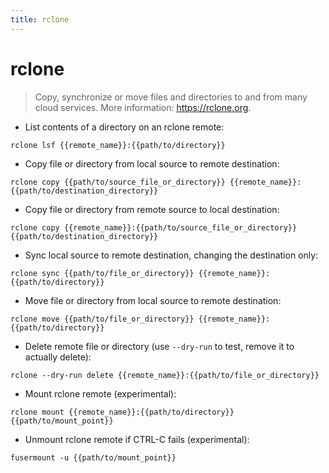 ```yaml
---
title: rclone
---
```

# rclone

> Copy, synchronize or move files and directories to and from many cloud services.
> More information: <https://rclone.org>.

- List contents of a directory on an rclone remote:

`rclone lsf {{remote_name}}:{{path/to/directory}}`

- Copy file or directory from local source to remote destination:

`rclone copy {{path/to/source_file_or_directory}} {{remote_name}}:{{path/to/destination_directory}}`

- Copy file or directory from remote source to local destination:

`rclone copy {{remote_name}}:{{path/to/source_file_or_directory}} {{path/to/destination_directory}}`

- Sync local source to remote destination, changing the destination only:

`rclone sync {{path/to/file_or_directory}} {{remote_name}}:{{path/to/directory}}`

- Move file or directory from local source to remote destination:

`rclone move {{path/to/file_or_directory}} {{remote_name}}:{{path/to/directory}}`

- Delete remote file or directory (use `--dry-run` to test, remove it to actually delete):

`rclone --dry-run delete {{remote_name}}:{{path/to/file_or_directory}}`

- Mount rclone remote (experimental):

`rclone mount {{remote_name}}:{{path/to/directory}} {{path/to/mount_point}}`

- Unmount rclone remote if CTRL-C fails (experimental):

`fusermount -u {{path/to/mount_point}}`
